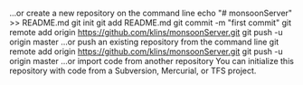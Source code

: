 …or create a new repository on the command line
echo "# monsoonServer" >> README.md
git init
git add README.md
git commit -m "first commit"
git remote add origin https://github.com/klins/monsoonServer.git
git push -u origin master
…or push an existing repository from the command line
git remote add origin https://github.com/klins/monsoonServer.git
git push -u origin master
…or import code from another repository
You can initialize this repository with code from a Subversion, Mercurial, or TFS project.